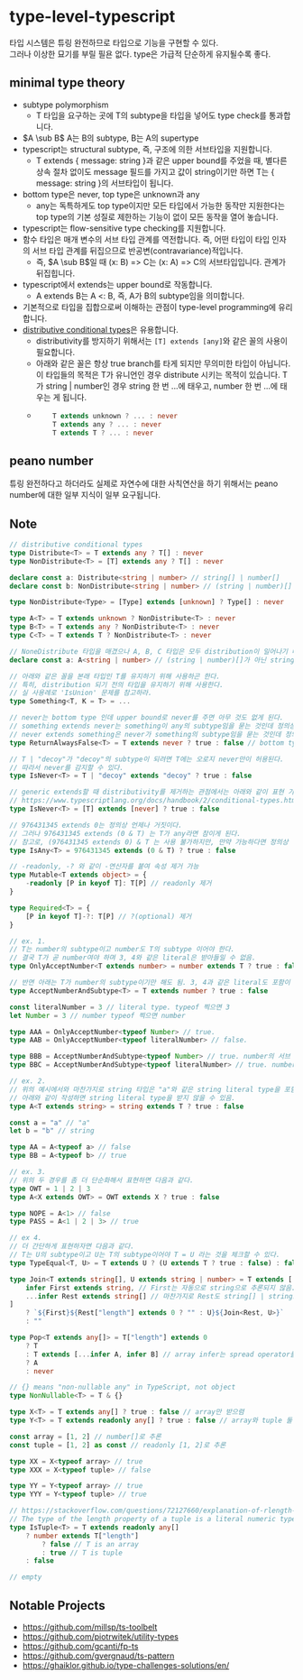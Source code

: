 # type-level-typescript  

타입 시스템은 튜링 완전하므로 타입으로 기능을 구현할 수 있다.  
그러나 이상한 묘기를 부릴 필욘 없다. type은 가급적 단순하게 유지될수록 좋다.

## minimal type theory

-   subtype polymorphism
    -   T 타입을 요구하는 곳에 T의 subtype을 타입을 넣어도 type check를 통과합니다.
-   $A \sub B$ A는 B의 subtype, B는 A의 supertype
-   typescript는 structural subtype, 즉, 구조에 의한 서브타입을 지원합니다.
    -   T extends { message: string }과 같은 upper bound를 주었을 때, 별다른 상속 절차 없이도 message 필드를 가지고 값이 string이기만 하면 T는 { message: string }의 서브타입이 됩니다.
-   bottom type은 never, top type은 unknown과 any
    -   any는 독특하게도 top type이지만 모든 타입에서 가능한 동작만 지원한다는 top type의 기본 성질로 제한하는 기능이 없이 모든 동작을 열어 놓습니다.
-   typescript는 flow-sensitive type checking를 지원합니다.
-   함수 타입은 매개 변수의 서브 타입 관계를 역전합니다. 즉, 어떤 타입이 타입 인자의 서브 타입 관계를 뒤집으므로 반공변(contravariance)적입니다.
    -   즉, $A \sub B$일 때 (x: B) => C는 (x: A) => C의 서브타입입니다. 관계가 뒤집힙니다.
-   typescript에서 extends는 upper bound로 작동합니다.
    -   A extends B는 A <: B, 즉, A가 B의 subtype임을 의미합니다.
-   기본적으로 타입을 집합으로써 이해하는 관점이 type-level programming에 유리합니다.
-   [distributive conditional types](https://www.typescriptlang.org/docs/handbook/2/conditional-types.html#distributive-conditional-types)은 유용합니다.
    -   distributivity를 방지하기 위해서는 `[T] extends [any]`와 같은 꼴의 사용이 필요합니다.
    -  아래와 같은 꼴은 항상 true branch를 타게 되지만 무의미한 타입이 아닙니다. 이 타입들의 목적은 T가 유니언인 경우 distribute 시키는 목적이 있습니다. T가 string | number인 경우 string 한 번 ...에 태우고, number 한 번 ...에 태우는 게 됩니다.
    -   ```typescript
            T extends unknown ? ... : never
            T extends any ? ... : never
            T extends T ? ... : never
        ```

## peano number

튜링 완전하다고 하더라도 실제로 자연수에 대한 사칙연산을 하기 위해서는 peano number에 대한 일부 지식이 일부 요구됩니다.

## Note


```typescript
// distributive conditional types
type Distribute<T> = T extends any ? T[] : never
type NonDistribute<T> = [T] extends any ? T[] : never

declare const a: Distribute<string | number> // string[] | number[]
declare const b: NonDistribute<string | number> // (string | number)[]
```

```typescript
type NonDistribute<Type> = [Type] extends [unknown] ? Type[] : never

type A<T> = T extends unknown ? NonDistribute<T> : never
type B<T> = T extends any ? NonDistribute<T> : never
type C<T> = T extends T ? NonDistribute<T> : never

// NoneDistribute 타입을 매겼으나 A, B, C 타입은 모두 distribution이 일어나기 때문에 distribution을 한 것과 같은 결과를 반환한다.
declare const a: A<string | number> // (string | number)[]가 아닌 string[] | number[]
```

```typescript
// 아래와 같은 꼴을 본래 타입인 T를 유지하기 위해 사용하곤 한다. 
// 특히, distribution 되기 전의 타입을 유지하기 위해 사용한다.
// 실 사용례로 'IsUnion' 문제를 참고하라.
type Something<T, K = T> = ...
```

```typescript
// never는 bottom type 인데 upper bound로 never를 주면 아무 것도 없게 된다.
// something extends never는 something이 any의 subtype임을 묻는 것인데 정의상 거짓
// never extends something은 never가 something의 subtype임을 묻는 것인데 정의상 참
type ReturnAlwaysFalse<T> = T extends never ? true : false // bottom type의 정의에 따라 항상 false만을 반환하게 됨.

// T | "decoy"가 "decoy"의 subtype이 되려면 T에는 오로지 never만이 허용된다.
// 따라서 never를 감지할 수 있다.
type IsNever<T> = T | "decoy" extends "decoy" ? true : false

// generic extends할 때 distributivity를 제거하는 관점에서는 아래와 같이 표현 가능
// https://www.typescriptlang.org/docs/handbook/2/conditional-types.html#distributive-conditional-types
type IsNever<T> = [T] extends [never] ? true : false
```

```typescript
// 976431345 extends 0는 정의상 언제나 거짓이다.
// 그러나 976431345 extends (0 & T) 는 T가 any라면 참이게 된다.
// 참고로, (976431345 extends 0) & T 는 사용 불가하지만, 만약 가능하다면 정의상 언제나 거짓이다. false & true여도 정의상 false이기 때문이다.
type IsAny<T> = 976431345 extends (0 & T) ? true : false
```

```typescript
// -readonly, -? 와 같이 -연산자를 붙여 속성 제거 가능
type Mutable<T extends object> = {
    -readonly [P in keyof T]: T[P] // readonly 제거
}

type Required<T> = {
    [P in keyof T]-?: T[P] // ?(optional) 제거
}
```

```typescript
// ex. 1.
// T는 number의 subtype이고 number도 T의 subtype 이어야 한다.
// 결국 T가 곧 number여야 하며 3, 4와 같은 literal은 받아들일 수 없음.
type OnlyAcceptNumber<T extends number> = number extends T ? true : false

// 반면 아래는 T가 number의 subtype이기만 해도 됨. 3, 4과 같은 literal도 포함이 됨.
type AcceptNumberAndSubtype<T> = T extends number ? true : false

const literalNumber = 3 // literal type. typeof 찍으면 3
let Number = 3 // number typeof 찍으면 number

type AAA = OnlyAcceptNumber<typeof Number> // true.
type AAB = OnlyAcceptNumber<typeof literalNumber> // false.

type BBB = AcceptNumberAndSubtype<typeof Number> // true. number의 서브 타입이기만 하면 됨
type BBC = AcceptNumberAndSubtype<typeof literalNumber> // true. number의 서브 타입이기만 하면 됨

// ex. 2.
// 위의 예시에서와 마찬가지로 string 타입은 "a"와 같은 string literal type을 포함한 슈퍼 타입임.
// 아래와 같이 작성하면 string literal type을 받지 않을 수 있음.
type A<T extends string> = string extends T ? true : false

const a = "a" // "a"
let b = "b" // string

type AA = A<typeof a> // false
type BB = A<typeof b> // true

// ex. 3.
// 위의 두 경우를 좀 더 단순화해서 표현하면 다음과 같다.
type OWT = 1 | 2 | 3
type A<X extends OWT> = OWT extends X ? true : false

type NOPE = A<1> // false
type PASS = A<1 | 2 | 3> // true

// ex 4.
// 더 간단하게 표현하자면 다음과 같다.
// T는 U의 subtype이고 U는 T의 subtype이어야 T = U 라는 것을 체크할 수 있다.
type TypeEqual<T, U> = T extends U ? (U extends T ? true : false) : false
```

```typescript
type Join<T extends string[], U extends string | number> = T extends [
    infer First extends string, // First는 자동으로 string으로 추론되지 않음. 그냥 generic으로 들어와버림. 그래서 upper bound로 막아줘야 함
    ...infer Rest extends string[] // 마찬가지로 Rest도 string[] | string으로 추론되지 않고 generic으로 추론됨.
]
    ? `${First}${Rest["length"] extends 0 ? "" : U}${Join<Rest, U>}`
    : ""
```

```typescript
type Pop<T extends any[]> = T["length"] extends 0
    ? T
    : T extends [...infer A, infer B] // array infer는 spread operator를 사용할 수 있음.
    ? A
    : never
```

```typescript
// {} means "non-nullable any" in TypeScript, not object
type NonNullable<T> = T & {}
```

```typescript
type X<T> = T extends any[] ? true : false // array만 받으렴
type Y<T> = T extends readonly any[] ? true : false // array와 tuple 둘 다 됨. readonly는 일종의 부분집합으로써 작동함.

const array = [1, 2] // number[]로 추론
const tuple = [1, 2] as const // readonly [1, 2]로 추론

type XX = X<typeof array> // true
type XXX = X<typeof tuple> // false

type YY = Y<typeof array> // true
type YYY = Y<typeof tuple> // true

```

```typescript
// https://stackoverflow.com/questions/72127660/explanation-of-rlength-extends-n-syntax-in-typescript
// The type of the length property of a tuple is a literal numeric type
type IsTuple<T> = T extends readonly any[]
    ? number extends T["length"]
        ? false // T is an array
        : true // T is tuple
    : false
```

```typescript
// empty
```

## Notable Projects 

- https://github.com/millsp/ts-toolbelt   
- https://github.com/piotrwitek/utility-types    
- https://github.com/gcanti/fp-ts   
- https://github.com/gvergnaud/ts-pattern   
- https://ghaiklor.github.io/type-challenges-solutions/en/  